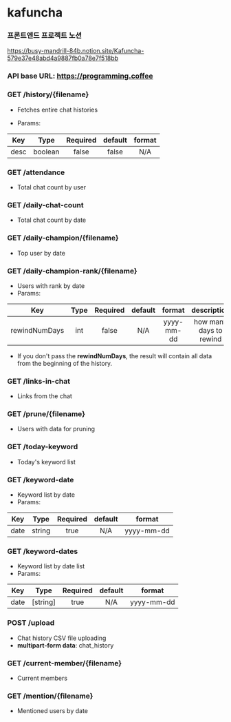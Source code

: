 # kafuncha

### 프론트엔드 프로젝트 노션

https://busy-mandrill-84b.notion.site/Kafuncha-579e37e48abd4a9887fb0a78e7f518bb

### API base URL: https://programming.coffee

### GET /history/{filename}

- Fetches entire chat histories

- Params:

| Key   | Type    | Required   | default   | format |
| :---: | :-----: | :--------: | :-------: | :----: |
| desc  | boolean | false      | false     | N/A    |

### GET /attendance

- Total chat count by user

### GET /daily-chat-count

- Total chat count by date

### GET /daily-champion/{filename}

- Top user by date

### GET /daily-champion-rank/{filename}

- Users with rank by date
- Params:

| Key           | Type    | Required   | default   | format     | description             |
| :-----------: | :-----: | :--------: | :-------: | :--------: | :---------------------: |
| rewindNumDays | int     | false      | N/A       | yyyy-mm-dd | how many days to rewind |

- If you don't pass the **rewindNumDays**, the result will contain all data from the beginning of the history.

### GET /links-in-chat

- Links from the chat

### GET /prune/{filename}

- Users with data for pruning

### GET /today-keyword

- Today's keyword list

### GET /keyword-date

- Keyword list by date
- Params:

| Key   | Type    | Required   | default   | format     |
| :---: | :-----: | :--------: | :-------: | :--------: |
| date  | string  | true       | N/A       | yyyy-mm-dd |

### GET /keyword-dates

- Keyword list by date list
- Params:

| Key   | Type      | Required   | default   | format     |
| :---: | :-----:   | :--------: | :-------: | :--------: |
| date  | [string]  | true       | N/A       | yyyy-mm-dd |

### POST /upload

- Chat history CSV file uploading
- **multipart-form data**: chat_history

### GET /current-member/{filename}

- Current members

### GET /mention/{filename}

- Mentioned users by date
